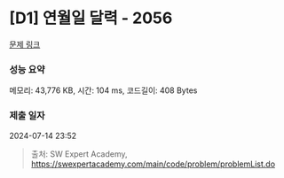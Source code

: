 # [D1] 연월일 달력 - 2056 

[문제 링크](https://swexpertacademy.com/main/code/problem/problemDetail.do?contestProbId=AV5QLkdKAz4DFAUq) 

### 성능 요약

메모리: 43,776 KB, 시간: 104 ms, 코드길이: 408 Bytes

### 제출 일자

2024-07-14 23:52



> 출처: SW Expert Academy, https://swexpertacademy.com/main/code/problem/problemList.do
